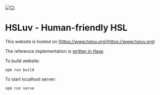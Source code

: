 [![CI](https://github.com/hsluv/hsluv/actions/workflows/ci.yml/badge.svg)](https://github.com/hsluv/hsluv/actions/workflows/ci.yml)

# HSLuv - Human-friendly HSL

This website is hosted on [https://www.hsluv.org](https://www.hsluv.org)

The reference implementation is [written in Haxe](https://github.com/hsluv/hsluv-haxe).

To build website:

```
npm run build
```

To start localhost server:

```
npm run serve
```
